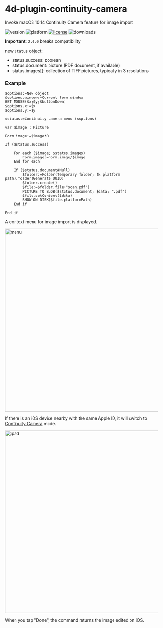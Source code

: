 # 4d-plugin-continuity-camera
Invoke macOS 10.14 Continuity Camera feature for image import

![version](https://img.shields.io/badge/version-18%2B-EB8E5F)
![platform](https://img.shields.io/static/v1?label=platform&message=mac-intel%20|%20mac-arm&color=blue)
[![license](https://img.shields.io/github/license/miyako/4d-plugin-continuity-camera)](LICENSE)
![downloads](https://img.shields.io/github/downloads/miyako/4d-plugin-continuity-camera/total)

**Important**: `2.0.0` breaks compatibility.

new `status` object:

* status.success: boolean
* status.document: picture (PDF document, if available)
* status.images[]: collection of TIFF pictures, typically in 3 resolutions


### Example

```4d
$options:=New object
$options.window:=Current form window
GET MOUSE($x;$y;$buttonDown)
$options.x:=$x
$options.y:=$y

$status:=Continuity camera menu ($options)

var $image : Picture

Form.image:=$image*0

If ($status.success)
	
	For each ($image; $status.images)
		Form.image:=Form.image/$image
	End for each 
	
	If ($status.document#Null)
		$folder:=Folder(Temporary folder; fk platform path).folder(Generate UUID)
		$folder.create()
		$file:=$folder.file("scan.pdf")
		PICTURE TO BLOB($status.document; $data; ".pdf")
		$file.setContent($data)
		SHOW ON DISK($file.platformPath)
	End if 
	
End if 
```

A context menu for image import is displayed.

<img width="600" alt="menu" src="https://user-images.githubusercontent.com/1725068/131959990-34a71741-ad9b-40e3-9f4c-32f84c803317.png">

If there is an iOS device nearby with the same Apple ID, it will switch to [Continuity Camera](https://developer.apple.com/documentation/appkit/supporting_continuity_camera_in_your_mac_app?language=objc) mode.

<img width="600" alt="ipad" src="https://user-images.githubusercontent.com/1725068/131960007-06262440-56a4-453b-bbdb-dd54a06ef62d.jpeg">

When you tap "Done", the command returns the image edited on iOS.
